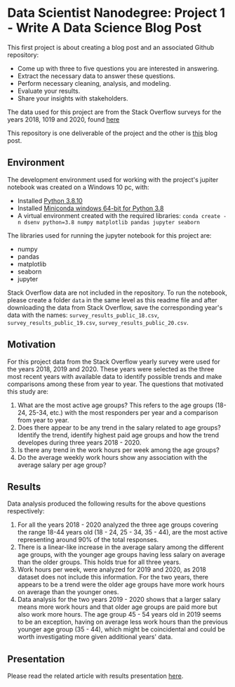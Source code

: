 # Data Scientist Nanodegree: Project 1 - Write A Data Science Blog Post

This first project is about creating a blog post and an associated Github repository:

* Come up with three to five questions you are interested in answering.
* Extract the necessary data to answer these questions.
* Perform necessary cleaning, analysis, and modeling.
* Evaluate your results.
* Share your insights with stakeholders.

The data used for this project are from the Stack Overflow surveys for the years 2018, 1019 and 2020, found [here](https://insights.stackoverflow.com/survey)

This repository is one deliverable of the project and the other is [this](https://medium.com/@cliatas/how-will-your-salary-develop-as-you-grow-as-a-developer-721e3e2542f) blog post.

## Environment

The development environment used for working with the project's jupiter notebook was created on a Windows 10 pc, with:

* Installed [Python 3.8.10](https://www.python.org/downloads/release/python-3810/)
* Installed [Miniconda windows 64-bit for Python 3.8](https://docs.conda.io/en/latest/miniconda.html)
* A virtual environment created with the required libraries: `conda create -n dsenv python=3.8 numpy matplotlib pandas jupyter seaborn`

The libraries used for running the jupyter notebook for this project are:
* numpy
* pandas
* matplotlib
* seaborn
* jupyter

Stack Overflow data are not included in the repository. To run the notebook, please create a folder `data` in the same level as this readme file and after downloading the data from Stack Overflow, save the corresponding year's data with the names: `survey_results_public_18.csv`, `survey_results_public_19.csv`, `survey_results_public_20.csv`.

## Motivation

For this project data from the Stack Overflow yearly survey were used for the years 2018, 2019 and 2020. These years were selected as the three most recent years with available data to identify possible trends and make comparisons among these from year to year. The questions that motivated this study are:

1. What are the most active age groups? This refers to the age groups (18-24, 25-34, etc.) with the most responders per year and a comparison from year to year.
2. Does there appear to be any trend in the salary related to age groups? Identify the trend, identify highest paid age groups and how the trend developes during three years 2018 - 2020.
3. Is there any trend in the work hours per week among the age groups?
4. Do the average weekly work hours show any association with the average salary per age group?

## Results

Data analysis produced the following results for the above questions respectively:

1. For all the years 2018 - 2020 analyzed the three age groups covering the range 18-44 years old (18 - 24, 25 - 34, 35 - 44), are the most active representing around 90% of the total responses.
2. There is a linear-like increase in the average salary among the different age groups, with the younger age groups having less salary on average than the older groups. This holds true for all three years.
3. Work hours per week, were analyzed for 2019 and 2020, as 2018 dataset does not include this information. For the two years, there appears to be a trend were the older age groups have more work hours on average than the younger ones.
4. Data analysis for the two years 2019 - 2020 shows that a larger salary means more work hours and that older age groups are paid more but also work more hours. The age group 45 - 54 years old in 2019 seems to be an exception, having on average less work hours than the previous younger age group (35 - 44), which might be coincidental and could be worth investigating more given additional years' data.

## Presentation

Please read the related article with results presentation [here](https://medium.com/@cliatas/how-will-your-salary-develop-as-you-grow-as-a-developer-721e3e2542f).
